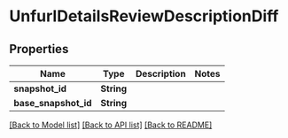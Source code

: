 # UnfurlDetailsReviewDescriptionDiff

## Properties

Name | Type | Description | Notes
------------ | ------------- | ------------- | -------------
**snapshot_id** | **String** |  | 
**base_snapshot_id** | **String** |  | 

[[Back to Model list]](../README.md#documentation-for-models) [[Back to API list]](../README.md#documentation-for-api-endpoints) [[Back to README]](../README.md)


